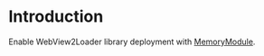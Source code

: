 # Introduction

Enable WebView2Loader library deployment with [MemoryModule](https://github.com/eStreamSoftware/Delphi_MemoryModule).
